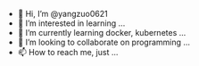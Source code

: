 - 👋 Hi, I’m @yangzuo0621
- 👀 I’m interested in learning ...
- 🌱 I’m currently learning docker, kubernetes ...
- 💞️ I’m looking to collaborate on programming ...
- 📫 How to reach me, just ...

<!---
yangzuo0621/yangzuo0621 is a ✨ special ✨ repository because its `README.md` (this file) appears on your GitHub profile.
You can click the Preview link to take a look at your changes.
--->
